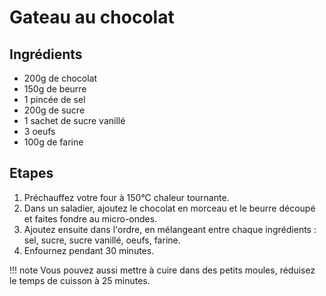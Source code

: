 # Gateau au chocolat

## Ingrédients

- 200g de chocolat
- 150g de beurre
- 1 pincée de sel
- 200g de sucre
- 1 sachet de sucre vanillé
- 3 oeufs
- 100g de farine

## Etapes

1. Préchauffez votre four à 150°C chaleur tournante.
1. Dans un saladier, ajoutez le chocolat en morceau et le beurre découpé et faites fondre au micro-ondes.
1. Ajoutez ensuite dans l'ordre, en mélangeant entre chaque ingrédients : sel, sucre, sucre vanillé, oeufs, farine.
1. Enfournez pendant 30 minutes.

!!! note
    Vous pouvez aussi mettre à cuire dans des petits moules, réduisez le temps de cuisson à 25 minutes.
